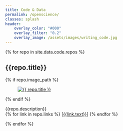 ```yaml
---
title: Code & Data
permalink: /openscience/
classes: splash
header:
    overlay_color: "#000"
    overlay_filter: "0.2"
    overlay_image: /assets/images/writing_code.jpg
---
```


<div>
	{% for repo in site.data.code.repos %}
  <h2>{{repo.title}}</h2>
  {% if repo.image_path %}
	<figure>
		<a href=
            {% if repo.links[0].url contains "://" %}
              "{{ repo.links[0].url }}"
            {% else %}
              "{{ repo.links[0].url | relative_url }}"
            {% endif %}
            title="{{ repo.title }}"
        >
        <img class="thumb" src=
          {% if repo.image_path contains "://" %}
            "{{ repo.image_path }}"
          {% else %}
            "{{ repo.image_path | relative_url }}"
          {% endif %}
          alt="{{ repo.title }}">
        </a>
    </figure>
  {% endif %}
  <p>{{repo.description}}
    <br>
  {% for link in repo.links %}
    [<a href="{{link.url}}">{{link.text}}</a>]
  {% endfor %}
  </p>
	{% endfor %}
</div>
		